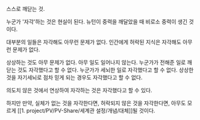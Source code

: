 스스로 깨닫는 것.

누군가 '자각'하는 것은 현실이 된다.
뉴턴이 중력을 깨달았을 때 비로소 중력이 생긴 것이다.

대부분의 일들은 자각해도 아무런 문제가 없다.
인간에게 허락된 지식은 자각해도 아무런 문제가 없다.

상상하는 것도 아무 문제가 없다. 아무 일도 일어나지 않는다.
누군가가 전해준 일로 깨닫는 것도 자각했다고 할 수 없다.
누군가가 세뇌한 일로 자각했다고 할 수 없다.
상상한 것을 자기세뇌로 점차 믿게 되는 경우도 자각했다고 할 수 없다.

의도치 않은 것에서 연상하여 자각하는 것은 자각했다고 할 수 있다.


하지만 만약, 실체가 없는 것을 자각한다면,
허락되지 않은 것을 자각한다면,
아무도 모르게 [[1. project/PV/PV-Share/세계관 설정/개념/대체]]될 것이다.